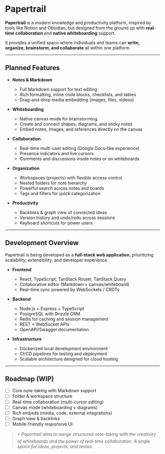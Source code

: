 # Papertrail

**Papertrail** is a modern knowledge and productivity platform, inspired by tools like Notion and Obsidian, but designed from the ground up with **real-time collaboration** and **native whiteboarding** support.

It provides a unified space where individuals and teams can **write, organize, brainstorm, and collaborate** all within one platform.

---

## Planned Features

- **Notes & Markdown**
  - Full Markdown support for text editing
  - Rich formatting, inline code blocks, checklists, and tables
  - Drag-and-drop media embedding (images, files, videos)

- **Whiteboarding**
  - Native canvas mode for brainstorming
  - Create and connect shapes, diagrams, and sticky notes
  - Embed notes, images, and references directly on the canvas

- **Collaboration**
  - Real-time multi-user editing (Google Docs–like experience)
  - Presence indicators and live cursors
  - Comments and discussions inside notes or on whiteboards

- **Organization**
  - Workspaces (projects) with flexible access control
  - Nested folders for note hierarchy
  - Powerful search across notes and boards
  - Tags and filters for quick categorization

- **Productivity**
  - Backlinks & graph view of connected ideas
  - Version history and undo/redo across sessions
  - Keyboard shortcuts for power users

---

## Development Overview

Papertrail is being developed as a **full-stack web application**, prioritizing scalability, extensibility, and developer experience.

- **Frontend**
  - React, TypeScript, TanStack Router, TanStack Query
  - Collaborative editor (Markdown + canvas/whiteboard)
  - Real-time sync powered by WebSockets / CRDTs

- **Backend**
  - Node.js + Express + TypeScript
  - PostgreSQL with Drizzle ORM
  - Redis for caching and session management
  - REST + WebSocket APIs
  - OpenAPI/Swagger documentation

- **Infrastructure**
  - Dockerized local development environment
  - CI/CD pipelines for testing and deployment
  - Scalable architecture designed for cloud hosting

---

## Roadmap (WIP)

- [ ] Core note-taking with Markdown support  
- [ ] Folder & workspace structure  
- [ ] Real-time collaboration (multi-cursor editing)  
- [ ] Canvas mode (whiteboarding + diagrams)  
- [ ] Rich embeds (media, code, external integrations)  
- [ ] Graph view & backlinks  
- [ ] Mobile-friendly responsive UI  

> ⚡ *Papertrail aims to merge structured note-taking with the creativity of whiteboards and the power of real-time collaboration. A single space for ideas, projects, and teams.*
